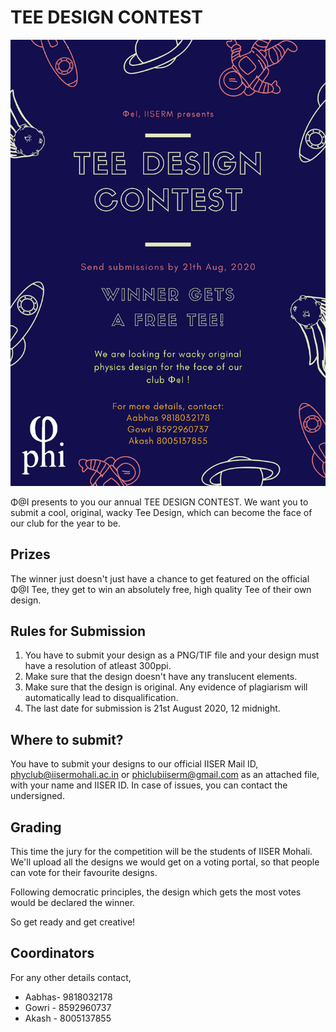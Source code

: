 # TEE DESIGN CONTEST

![tee-design-poster](Tee_Design_Poster.png)

Φ@I presents to you our annual TEE DESIGN CONTEST.
We want you to submit a cool, original, wacky Tee Design, which can become the face of our club for the year to be.

## Prizes

The winner just doesn't just have a chance to get featured on the official Φ@I Tee, they get to win an absolutely free, high quality Tee of their own design.

## Rules for Submission

1. You have to submit your design as a PNG/TIF file and your design must have a resolution of atleast 300ppi.
2. Make sure that the design doesn't have any translucent elements.
3. Make sure that the design is original. Any evidence of plagiarism will automatically lead to disqualification.
4. The last date for submission is 21st August 2020, 12 midnight.

## Where to submit?

You have to submit your designs to our official IISER Mail ID, [phyclub@iisermohali.ac.in](mailto:phyclub@iisermohali.ac.in) or [phiclubiiserm@gmail.com](mailto:phiclubiiserm@gmail.com) as an attached file, with your name and IISER ID. In case of issues, you can contact the undersigned.

## Grading

This time the jury for the competition will be the students of IISER Mohali. We'll upload all the designs we would get on a voting portal, so that people can vote for their favourite designs.

Following democratic principles, the design which gets the most votes would be declared the winner.

So get ready and get creative!

## Coordinators

For any other details contact,

- Aabhas- 9818032178
- Gowri - 8592960737
- Akash - 8005137855
